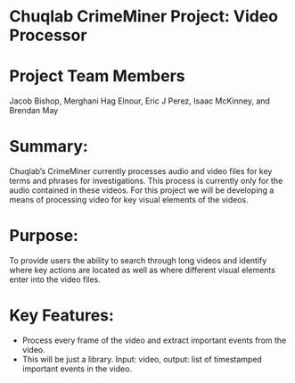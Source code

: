 # Chuqlab CrimeMiner Project: Video Processor

# Project Team Members
Jacob Bishop, Merghani Hag Elnour, Eric J Perez, Isaac McKinney, and Brendan May

# Summary: 
Chuqlab’s CrimeMiner currently processes audio and video files for key terms and phrases for investigations. This process is currently only for the audio contained in these videos. For this project we will be developing a means of processing video for key visual elements of the videos.   


# Purpose:
To provide users the ability to search through long videos and identify where key actions are located as well as where different visual elements enter into the video files. 

# Key Features:
- Process every frame of the video and extract important events from the video.
- This will be just a library. Input: video, output: list of timestamped important events in the video.
